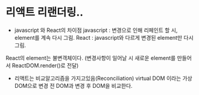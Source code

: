# 리액트 리랜더링..

- javascript 와 React의 차이점
javascript : 변경으로 인해 리페인트 할 시, element를 계속 다시 그림.
React : javascript와 다르게 변경된 element만 다시 그림.

React의 element는 불변객체이다.
(변경사항이 일어날 시 새로운 element를 만들어서 ReactDOM.render()로 전달)

* 리액트는 비교알고리즘을 가지고있음(Reconciliation)
virtual DOM 이라는 가상 DOM으로 변경 전 DOM과 변경 후 DOM을 비교한다.